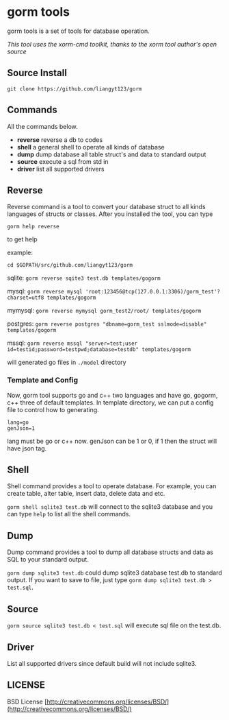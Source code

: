 
# gorm tools

gorm tools is a set of  tools for database operation. 

*This tool uses the xorm-cmd toolkit, thanks to the xorm tool author's open source*

## Source Install

`git clone https://github.com/liangyt123/gorm`


## Commands

All the commands below.

* **reverse**     reverse a db to codes
* **shell**       a general shell to operate all kinds of database
* **dump**        dump database all table struct's and data to standard output
* **source**      execute a sql from std in
* **driver**      list all supported drivers

## Reverse

Reverse command is a tool to convert your database struct to all kinds languages of structs or classes. After you installed the tool, you can type 

`gorm help reverse`

to get help

example:

`cd $GOPATH/src/github.com/liangyt123/gorm`

sqlite:
`gorm reverse sqite3 test.db templates/gogorm`

mysql:
`gorm reverse mysql 'root:123456@tcp(127.0.0.1:3306)/gorm_test'?charset=utf8 templates/gogorm`

mymysql:
`gorm reverse mymysql gorm_test2/root/ templates/gogorm`

postgres:
`gorm reverse postgres "dbname=gorm_test sslmode=disable" templates/gogorm`

mssql:
`gorm reverse mssql "server=test;user id=testid;password=testpwd;database=testdb" templates/gogorm`

will generated go files in `./model` directory

### Template and Config

Now, gorm tool supports go and c++ two languages and have go, gogorm, c++ three of default templates. In template directory, we can put a config file to control how to generating.

```
lang=go
genJson=1
```

lang must be go or c++ now.
genJson can be 1 or 0, if 1 then the struct will have json tag.

## Shell

Shell command provides a tool to operate database. For example, you can create table, alter table, insert data, delete data and etc.

`gorm shell sqlite3 test.db` will connect to the sqlite3 database and you can type `help` to list all the shell commands.

## Dump

Dump command provides a tool to dump all database structs and data as SQL to your standard output.

`gorm dump sqlite3 test.db` could dump sqlite3 database test.db to standard output. If you want to save to file, just
type `gorm dump sqlite3 test.db > test.sql`.

## Source

`gorm source sqlite3 test.db < test.sql` will execute sql file on the test.db.

## Driver

List all supported drivers since default build will not include sqlite3.

## LICENSE

 BSD License
 [http://creativecommons.org/licenses/BSD/](http://creativecommons.org/licenses/BSD/)
